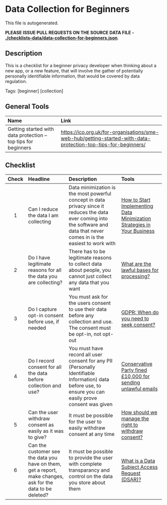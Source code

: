 # Data Collection for Beginners

This file is autogenerated.

**PLEASE ISSUE PULL REQUESTS ON THE SOURCE DATA FILE - [./checklists-data/data-collection-for-beginners.json](./checklists-data/data-collection-for-beginners.json)**.

## Description
This is a checklist for a beginner privacy developer when thinking about a new app, or a new feature, that will involve the gather of potentially personally identifiable information, that would be covered by data regulation.

Tags: [beginner] [collection] 

## General Tools

| Name | Link | 
| :--- | :--------- |
| Getting started with data protection – top tips for beginners | [https:&#x2F;&#x2F;ico.org.uk&#x2F;for-organisations&#x2F;sme-web-hub&#x2F;getting-started-with-data-protection-top-tips-for-beginners&#x2F;](./https:&#x2F;&#x2F;ico.org.uk&#x2F;for-organisations&#x2F;sme-web-hub&#x2F;getting-started-with-data-protection-top-tips-for-beginners&#x2F;) |

## Checklist

| Check | Headline | Description | Tools |
| :---:|:--- | :--------- | :--------| 
| 1| Can I reduce the data I am collecting | Data minimization is the most powerful concept in data privacy since it reduces the data ever coming into the software and data that never comes in is the easiest to work with | [How to Start Implementing Data Minimization Strategies in Your Business](https://www.untraditionalmedia.com/how-to-start-implementing-data-minimization-strategies-in-your-business/) |
| 2| Do I have legitimate reasons for all the data you are collecting? | There has to be legitimate reasons to collect data about people, you cannot just collect any data that you want | [What are the lawful bases for processing?](https://ico.org.uk/for-organisations/guide-to-data-protection/guide-to-the-general-data-protection-regulation-gdpr/lawful-basis-for-processing/#what) |
| 3| Do I capture opt-in consent before use, if needed | You must ask for the users consent to use their data before any collection and use. The consent must be opt-in, not opt-out | [GDPR: When do you need to seek consent?](https://www.itgovernance.eu/blog/en/gdpr-when-do-you-need-to-seek-consent) |
| 4| Do I record consent for all the data before collection and use? | You must have record all user consent for any PII (Personally Identifiable Information) data before use, to ensure you can easily prove consent was given | [Conservative Party fined £10,000 for sending unlawful emails](https://ico.org.uk/about-the-ico/news-and-events/news-and-blogs/2021/06/conservative-party-fined-10-000-for-sending-unlawful-emails/) |
| 5| Can the user withdraw consent as easily as it was to give? | It must be possible for the user to easily withdraw consent at any time | [How should we manage the right to withdraw consent?](https://ico.org.uk/for-organisations/guide-to-data-protection/guide-to-the-general-data-protection-regulation-gdpr/consent/how-should-we-obtain-record-and-manage-consent/#how6) |
| 6| Can the customer see the data you have on them, get a report, make changes, ask for the data to be deleted? | It must be possible to provide the user with complete transparancy and control on the data you store about them | [What is a Data Subject Access Request (DSAR)?](https://dataprivacymanager.net/what-is-data-subject-access-request-dsar/) |

